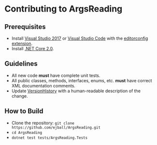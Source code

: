 # Contributing to ArgsReading

## Prerequisites

* Install [Visual Studio 2017](https://www.visualstudio.com/downloads/) or [Visual Studio Code](https://code.visualstudio.com/) with the [editorconfig extension](https://github.com/editorconfig/editorconfig-vscode).
* Install [.NET Core 2.0](https://www.microsoft.com/net/core).

## Guidelines

* All new code **must** have complete unit tests.
* All public classes, methods, interfaces, enums, etc. **must** have correct XML documentation comments.
* Update [VersionHistory](VersionHistory.md) with a human-readable description of the change.

## How to Build

* Clone the repository: `git clone https://github.com/ejball/ArgsReading.git`
* `cd ArgsReading`
* `dotnet test tests/ArgsReading.Tests`
